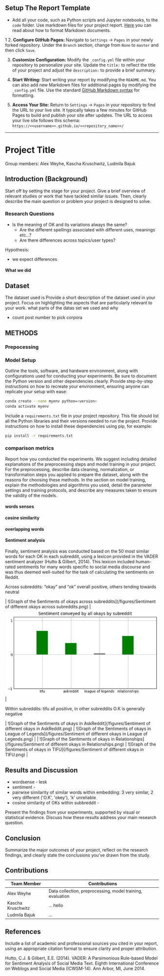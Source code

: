 
## Setup The Report Template

-  Add all your code, such as Python scripts and Jupyter notebooks, to the `code` folder. Use markdown files for your project report. [Here](https://docs.gitlab.com/ee/user/markdown.html) you can read about how to format Markdown documents. 

1
2. **Configure GitHub Pages:** Navigate to `Settings` -> `Pages` in your newly forked repository. Under the `Branch` section, change from `None` to `master` and then click `Save`.

3. **Customize Configuration:** Modify the `_config.yml` file within your repository to personalize your site. Update the `title:` to reflect the title of your project and adjust the `description:` to provide a brief summary.

4. **Start Writing:** Start writing your report by modifying the `README.md`. You can also add new Markdown files for additional pages by modifying the `_config.yml` file. Use the standard [GitHub Markdown syntax](https://docs.github.com/en/get-started/writing-on-github/getting-started-with-writing-and-formatting-on-github/basic-writing-and-formatting-syntax) for formatting. 

5. **Access Your Site:** Return to `Settings` -> `Pages` in your repository to find the URL to your live site. It typically takes a few minutes for GitHub Pages to build and publish your site after updates. The URL to access your live site follows this schema: `https://<<username>>.github.io/<<repository_name>>/`

***

# Project Title

Group members: Alex Weyhe, Kascha Kruschwitz, Ludmila Bajuk

## Introduction (Background)
Start off by setting the stage for your project. Give a brief overview of relevant studies or work that have tackled similar issues. Then, clearly describe the main question or problem your project is designed to solve.

### Research Questions
- Is the meaning of OK and its variations always the same?
   - Are the different spellings associated with different uses, meanings etc...?
   - Are there differences across topics/user types?
  
Hypothesis:
- we expect differences 




#### What we did

 

## Dataset
The dataset used is
Provide a short description of the dataset used in your project. Focus on highlighting the aspects that are particularly relevant to your work.
what parts of the datas set we used and why 
 - count post number to pick corpora


## METHODS

### Prepocessing

### Model Setup 

Outline the tools, software, and hardware environment, along with configurations used for conducting your experiments. Be sure to document the Python version and other dependencies clearly. Provide step-by-step instructions on how to recreate your environment, ensuring anyone can replicate your setup with ease:

```bash
conda create --name myenv python=<version>
conda activate myenv
```

Include a `requirements.txt` file in your project repository. This file should list all the Python libraries and their versions needed to run the project. Provide instructions on how to install these dependencies using pip, for example:

```bash
pip install -r requirements.txt
```


### comparison metrics

Report how you conducted the experiments. We suggest including detailed explanations of the preprocessing steps and model training in your project. For the preprocessing, describe  data cleaning, normalization, or transformation steps you applied to prepare the dataset, along with the reasons for choosing these methods. In the section on model training, explain the methodologies and algorithms you used, detail the parameter settings and training protocols, and describe any measures taken to ensure the validity of the models.

#### words senses 

#### cosine similarity 


#### overlapping words


#### Sentiment analysis 
Finally, sentiment analysis was conducted based on the 50 most similar words for each OK in each subreddit, using a lexicon provided in the VADER sentiment analyzer (Hutto & Gilbert, 2014). This lexicon included human-rated sentiments for many words specific to social media discourse and was thus deemed well-suited for the task of calculating the sentiments on Reddit. 

Across subreddits: “okay” and “ok” overall positive, others tending towards neutral


| ![Graph of the Sentiments of okays across subreddits](/figures/Sentiment of different okays across subreddits.png)  | ![Graph of the Sentiments of all subreddits expressed by ok](/figures/sent-all-okays.png) |


Within subreddits: tifu all positive, in other subreddits O.K is generally negative


| ![Graph of the Sentiments of okays in AskReddit](/figures/Sentiment of different okays in AskReddit.png)  | ![Graph of the Sentiments of okays in League of Legends](/figures/Sentiment of different okays in League of Legends.png) |
| ![Graph of the Sentiments of okays in Relationships](/figures/Sentiment of different okays in Relationships.png)  | ![Graph of the Sentiments of okays in TIFU](/figures/Sentiment of different okays in TIFU.png) |




## Results and Discussion
- wordsense - lesk
- sentiment - 
- pairwise similarity of similar words within embedding: 3 very similar, 2 very different ('O.K', 'okey'), 'k' unreliable
- cosine similarity of OKs within subbreddit - 



Present the findings from your experiments, supported by visual or statistical evidence. Discuss how these results address your main research question.

## Conclusion

Summarize the major outcomes of your project, reflect on the research findings, and clearly state the conclusions you've drawn from the study.

## Contributions

| Team Member           | Contributions                                             |
|-----------------------|-----------------------------------------------------------|
| Alex Weyhe            | Data collection, preprocessing, model training, evaluation|                                                       
| Kascha Kruschwitz     | ... hello                                                      |
| Ludmila Bajuk         | ...                                                       |

## References

Include a list of academic and professional sources you cited in your report, using an appropriate citation format to ensure clarity and proper attribution.

Hutto, C.J. & Gilbert, E.E. (2014). VADER: A Parsimonious Rule-based Model for Sentiment Analysis of Social Media Text. Eighth International Conference on Weblogs and Social Media (ICWSM-14). Ann Arbor, MI, June 2014.

